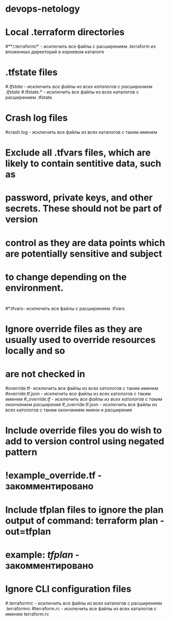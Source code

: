 # devops-netology

# Local .terraform directories
#**/.terraform/* - исключить все файлы с расширением .terraform из вложенных директорий в корневом каталоге

# .tfstate files
#*.tfstate - исключить все файлы из всех каталогов с расширением .tfstate 
#*.tfstate.* - исключить все файлы из всех каталогов с расширением .tfstate.

# Crash log files
#crash.log - исключить все файлы из всех каталогов с таким именем

# Exclude all .tfvars files, which are likely to contain sentitive data, such as
# password, private keys, and other secrets. These should not be part of version
# control as they are data points which are potentially sensitive and subject
# to change depending on the environment.
#
#*.tfvars-  исключить все файлы с расширением .tfvars

# Ignore override files as they are usually used to override resources locally and so
# are not checked in
#override.tf-  исключить все файлы из всех катологов с таким именем
#override.tf.json -  исключить все файлы из всех катологов с таким именем
#*_override.tf -  исключить все файлы из всех катологов с таким окончанием расширения
#*_override.tf.json -  исключить все файлы из всех катологов с таким окончанием имени и расширения

# Include override files you do wish to add to version control using negated pattern
#
# !example_override.tf - закомментировано

# Include tfplan files to ignore the plan output of command: terraform plan -out=tfplan
# example: *tfplan* -  закомментировано

# Ignore CLI configuration files
#.terraformrc -  исключить все файлы из всех каталогов с расширением .terraformrc
#terraform.rc -  исключить все файлы из всех каталогов с именем terraform.rc